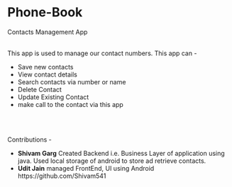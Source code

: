 # Phone-Book
Contacts Management App

</br>
This app is used to manage our contact numbers. This app can - 
<ul>
<li>Save new contacts</li>
<li>View contact details</li>
<li>Search contacts via number or name</li>
<li>Delete Contact</li>
<li>Update Existing Contact</li>
<li>make call to the contact via this app</li>
</ul>

</br>
</br>

Contributions -  
<ul>
<li><strong>Shivam Garg</strong> Created Backend i.e. Business Layer of application using java. Used local storage of android to store ad retrieve contacts.</li>
<li><strong>Udit Jain</strong> managed FrontEnd, UI using Android <link>https://github.com/Shivam541</link></li>
</ul>
